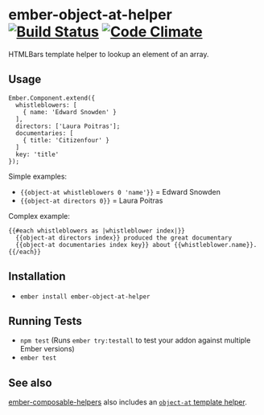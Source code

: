 # ember-object-at-helper [![Build Status](https://travis-ci.org/jelhan/ember-object-at-helper.svg?branch=master)](https://travis-ci.org/jelhan/ember-object-at-helper) [![Code Climate](https://codeclimate.com/github/jelhan/ember-object-at-helper.svg)](https://codeclimate.com/github/jelhan/ember-object-at-helper.js)

HTMLBars template helper to lookup an element of an array.

## Usage
```
Ember.Component.extend({
  whistleblowers: [
    { name: 'Edward Snowden' }
  ],
  directors: ['Laura Poitras'];
  documentaries: [
    { title: 'Citizenfour' }
  ]
  key: 'title'
});
```

Simple examples:
* `{{object-at whistleblowers 0 'name'}}` = Edward Snowden
* `{{object-at directors 0}}` = Laura Poitras

Complex example:
```
{{#each whistleblowers as |whistleblower index|}}
  {{object-at directors index}} produced the great documentary
  {{object-at documentaries index key}} about {{whistleblower.name}}.
{{/each}}
```

## Installation

* `ember install ember-object-at-helper`

## Running Tests

* `npm test` (Runs `ember try:testall` to test your addon against multiple Ember versions)
* `ember test`

## See also

[ember-composable-helpers](https://github.com/DockYard/ember-composable-helpers) also includes an [`object-at` template helper](https://github.com/DockYard/ember-composable-helpers#object-at).
